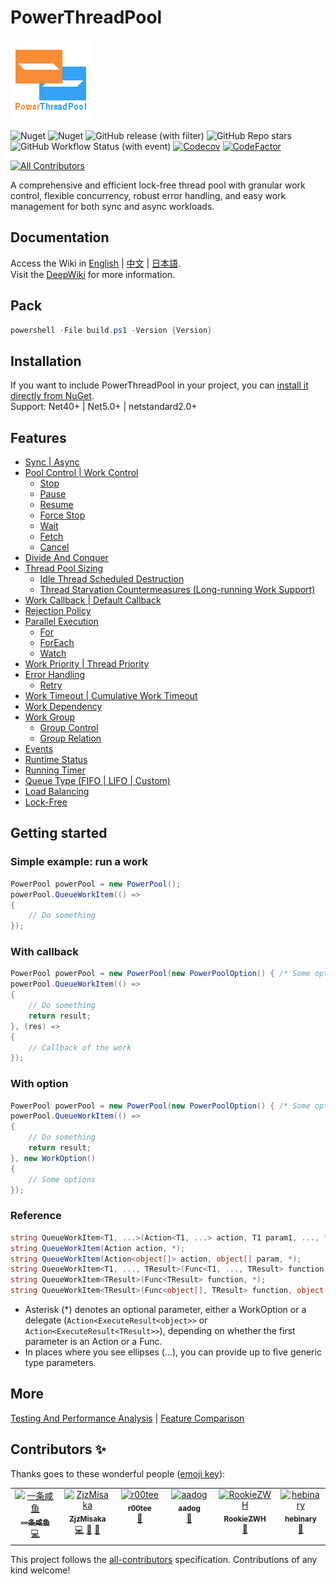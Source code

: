 # PowerThreadPool
![icon](https://raw.githubusercontent.com/ZjzMisaka/PowerThreadPool/main/icon.png)

![Nuget](https://img.shields.io/nuget/v/PowerThreadPool?style=for-the-badge)
![Nuget](https://img.shields.io/nuget/dt/PowerThreadPool?style=for-the-badge)
![GitHub release (with filter)](https://img.shields.io/github/v/release/ZjzMisaka/PowerThreadPool?style=for-the-badge)
![GitHub Repo stars](https://img.shields.io/github/stars/ZjzMisaka/PowerThreadPool?style=for-the-badge)
![GitHub Workflow Status (with event)](https://img.shields.io/github/actions/workflow/status/ZjzMisaka/PowerThreadPool/test.yml?style=for-the-badge)
[![Codecov](https://img.shields.io/codecov/c/github/ZjzMisaka/PowerThreadPool?style=for-the-badge)](https://app.codecov.io/gh/ZjzMisaka/PowerThreadPool)
[![CodeFactor](https://www.codefactor.io/repository/github/zjzmisaka/powerthreadpool/badge?style=for-the-badge)](https://www.codefactor.io/repository/github/zjzmisaka/powerthreadpool)

<!-- ALL-CONTRIBUTORS-BADGE:START - Do not remove or modify this section -->
[![All Contributors](https://img.shields.io/badge/all_contributors-6-orange.svg?style=flat-square)](#contributors-)
<!-- ALL-CONTRIBUTORS-BADGE:END -->

A comprehensive and efficient lock-free thread pool with granular work control, flexible concurrency, robust error handling, and easy work management for both sync and async workloads.  

## Documentation
Access the Wiki in [English](https://github.com/ZjzMisaka/PowerThreadPool/wiki) | [中文](https://github.com/ZjzMisaka/PowerThreadPool.zh-CN.Wiki/wiki) | [日本語](https://github.com/ZjzMisaka/PowerThreadPool.ja-JP.Wiki/wiki).  
Visit the [DeepWiki](https://deepwiki.com/ZjzMisaka/PowerThreadPool) for more information.  

## Pack
```ps1
powershell -File build.ps1 -Version {Version}
```

## Installation
If you want to include PowerThreadPool in your project, you can [install it directly from NuGet](https://www.nuget.org/packages/PowerThreadPool/).  
Support: Net40+ | Net5.0+ | netstandard2.0+  

## Features
- [Sync | Async](https://github.com/ZjzMisaka/PowerThreadPool/wiki/Sync-Async)
- [Pool Control | Work Control](https://github.com/ZjzMisaka/PowerThreadPool/wiki/Work-Control)
    - [Stop](https://github.com/ZjzMisaka/PowerThreadPool/wiki/Work-Control#pause-resume-stop)
    - [Pause](https://github.com/ZjzMisaka/PowerThreadPool/wiki/Work-Control#pause-resume-stop)
    - [Resume](https://github.com/ZjzMisaka/PowerThreadPool/wiki/Work-Control#pause-resume-stop)
    - [Force Stop](https://github.com/ZjzMisaka/PowerThreadPool/wiki/Work-Control#force-stop)
    - [Wait](https://github.com/ZjzMisaka/PowerThreadPool/wiki/Work-Control#wait)
    - [Fetch](https://github.com/ZjzMisaka/PowerThreadPool/wiki/Work-Control#fetch)
    - [Cancel](https://github.com/ZjzMisaka/PowerThreadPool/wiki/Work-Control#cancel)
- [Divide And Conquer](https://github.com/ZjzMisaka/PowerThreadPool/wiki/Divide-And-Conquer)
- [Thread Pool Sizing](https://github.com/ZjzMisaka/PowerThreadPool/wiki/Thread-Pool-Sizing)
    - [Idle Thread Scheduled Destruction](https://github.com/ZjzMisaka/PowerThreadPool/wiki/DestroyThreadOption)
    - [Thread Starvation Countermeasures (Long-running Work Support)](https://github.com/ZjzMisaka/PowerThreadPool/wiki/Thread-Pool-Sizing#thread-starvation)
- [Work Callback | Default Callback](https://github.com/ZjzMisaka/PowerThreadPool/wiki/Callback)
- [Rejection Policy](https://github.com/ZjzMisaka/PowerThreadPool/wiki/Rejection-Policy)
- [Parallel Execution](https://github.com/ZjzMisaka/PowerThreadPool/wiki/Parallel-Execution)
    - [For](https://github.com/ZjzMisaka/PowerThreadPool/wiki/Parallel-Execution#For)
    - [ForEach](https://github.com/ZjzMisaka/PowerThreadPool/wiki/Parallel-Execution#ForEach)
    - [Watch](https://github.com/ZjzMisaka/PowerThreadPool/wiki/Parallel-Execution#Watch)
- [Work Priority | Thread Priority](https://github.com/ZjzMisaka/PowerThreadPool/wiki/Priority)
- [Error Handling](https://github.com/ZjzMisaka/PowerThreadPool/wiki/Error-Handling)
    - [Retry](https://github.com/ZjzMisaka/PowerThreadPool/wiki/Retry)
- [Work Timeout | Cumulative Work Timeout](https://github.com/ZjzMisaka/PowerThreadPool/wiki/Timeout)
- [Work Dependency](https://github.com/ZjzMisaka/PowerThreadPool/wiki/Work-Dependency)
- [Work Group](https://github.com/ZjzMisaka/PowerThreadPool/wiki/Work-Group)
    - [Group Control](https://github.com/ZjzMisaka/PowerThreadPool/wiki/Work-Group#group-control)
    - [Group Relation](https://github.com/ZjzMisaka/PowerThreadPool/wiki/Group-Relation)
- [Events](https://github.com/ZjzMisaka/PowerThreadPool/wiki/Events)
- [Runtime Status](https://github.com/ZjzMisaka/PowerThreadPool/wiki/Runtime-Status)
- [Running Timer](https://github.com/ZjzMisaka/PowerThreadPool/wiki/Running-Timer)
- [Queue Type (FIFO | LIFO | Custom)](https://github.com/ZjzMisaka/PowerThreadPool/wiki/Queue-Type)
- [Load Balancing](https://en.wikipedia.org/wiki/Work_stealing)
- [Lock-Free](https://en.wikipedia.org/wiki/Non-blocking_algorithm)

## Getting started
### Simple example: run a work
```csharp
PowerPool powerPool = new PowerPool();
powerPool.QueueWorkItem(() => 
{
    // Do something
});
```

### With callback
```csharp
PowerPool powerPool = new PowerPool(new PowerPoolOption() { /* Some options */ });
powerPool.QueueWorkItem(() => 
{
    // Do something
    return result;
}, (res) => 
{
    // Callback of the work
});
```

### With option
```csharp
PowerPool powerPool = new PowerPool(new PowerPoolOption() { /* Some options */ });
powerPool.QueueWorkItem(() => 
{
    // Do something
    return result;
}, new WorkOption()
{
    // Some options
});
```

### Reference
``` csharp
string QueueWorkItem<T1, ...>(Action<T1, ...> action, T1 param1, ..., *);
string QueueWorkItem(Action action, *);
string QueueWorkItem(Action<object[]> action, object[] param, *);
string QueueWorkItem<T1, ..., TResult>(Func<T1, ..., TResult> function, T1 param1, ..., *);
string QueueWorkItem<TResult>(Func<TResult> function, *);
string QueueWorkItem<TResult>(Func<object[], TResult> function, object[] param, *);
```
- Asterisk (*) denotes an optional parameter, either a WorkOption or a delegate (`Action<ExecuteResult<object>>` or `Action<ExecuteResult<TResult>>`), depending on whether the first parameter is an Action or a Func. 
- In places where you see ellipses (...), you can provide up to five generic type parameters.

## More
[Testing And Performance Analysis](https://github.com/ZjzMisaka/PowerThreadPool/wiki/Testing-And-Performance-Analysis) | [Feature Comparison](https://github.com/ZjzMisaka/PowerThreadPool/wiki/Feature-Comparison)

## Contributors ✨

Thanks goes to these wonderful people ([emoji key](https://allcontributors.org/docs/en/emoji-key)):

<!-- ALL-CONTRIBUTORS-LIST:START - Do not remove or modify this section -->
<!-- prettier-ignore-start -->
<!-- markdownlint-disable -->
<table>
  <tbody>
    <tr>
      <td align="center" valign="top" width="14.28%"><a href="https://github.com/dlnn"><img src="https://avatars.githubusercontent.com/u/22004270?v=4?s=100" width="100px;" alt="一条咸鱼"/><br /><sub><b>一条咸鱼</b></sub></a><br /><a href="https://github.com/ZjzMisaka/PowerThreadPool/commits?author=dlnn" title="Code">💻</a></td>
      <td align="center" valign="top" width="14.28%"><a href="https://github.com/ZjzMisaka"><img src="https://avatars.githubusercontent.com/u/16731853?v=4?s=100" width="100px;" alt="ZjzMisaka"/><br /><sub><b>ZjzMisaka</b></sub></a><br /><a href="https://github.com/ZjzMisaka/PowerThreadPool/commits?author=ZjzMisaka" title="Code">💻</a> <a href="#maintenance-ZjzMisaka" title="Maintenance">🚧</a> <a href="https://github.com/ZjzMisaka/PowerThreadPool/commits?author=ZjzMisaka" title="Documentation">📖</a></td>
      <td align="center" valign="top" width="14.28%"><a href="https://github.com/r00tee"><img src="https://avatars.githubusercontent.com/u/32619657?v=4?s=100" width="100px;" alt="r00tee"/><br /><sub><b>r00tee</b></sub></a><br /><a href="#ideas-r00tee" title="Ideas, Planning, & Feedback">🤔</a></td>
      <td align="center" valign="top" width="14.28%"><a href="https://github.com/aadog"><img src="https://avatars.githubusercontent.com/u/18098725?v=4?s=100" width="100px;" alt="aadog"/><br /><sub><b>aadog</b></sub></a><br /><a href="https://github.com/ZjzMisaka/PowerThreadPool/issues?q=author%3Aaadog" title="Bug reports">🐛</a></td>
      <td align="center" valign="top" width="14.28%"><a href="https://github.com/RookieZWH"><img src="https://avatars.githubusercontent.com/u/17580767?v=4?s=100" width="100px;" alt="RookieZWH"/><br /><sub><b>RookieZWH</b></sub></a><br /><a href="#question-RookieZWH" title="Answering Questions">💬</a></td>
      <td align="center" valign="top" width="14.28%"><a href="https://github.com/hebinary"><img src="https://avatars.githubusercontent.com/u/86285187?v=4?s=100" width="100px;" alt="hebinary"/><br /><sub><b>hebinary</b></sub></a><br /><a href="#question-hebinary" title="Answering Questions">💬</a></td>
    </tr>
  </tbody>
</table>

<!-- markdownlint-restore -->
<!-- prettier-ignore-end -->

<!-- ALL-CONTRIBUTORS-LIST:END -->

This project follows the [all-contributors](https://github.com/all-contributors/all-contributors) specification. Contributions of any kind welcome!